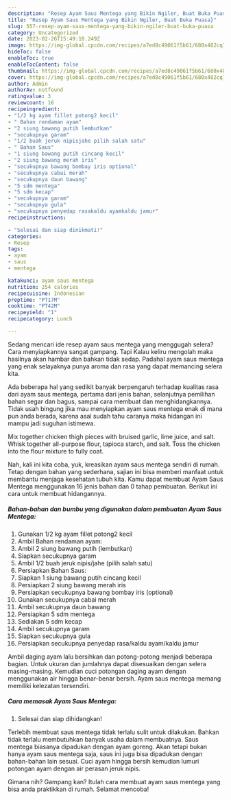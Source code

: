 ```yaml
---
description: "Resep Ayam Saus Mentega yang Bikin Ngiler, Buat Buka Puasa}"
title: "Resep Ayam Saus Mentega yang Bikin Ngiler, Buat Buka Puasa}"
slug: 557-resep-ayam-saus-mentega-yang-bikin-ngiler-buat-buka-puasa
category: Uncategorized
date: 2023-02-26T15:49:10.249Z
image: https://img-global.cpcdn.com/recipes/a7ed8c49061f5b61/680x482cq70/ayam-saus-mentega-foto-resep-utama.jpg
hideToc: false
enableToc: true
enableTocContent: false
thumbnail: https://img-global.cpcdn.com/recipes/a7ed8c49061f5b61/680x482cq70/ayam-saus-mentega-foto-resep-utama.jpg
cover: https://img-global.cpcdn.com/recipes/a7ed8c49061f5b61/680x482cq70/ayam-saus-mentega-foto-resep-utama.jpg
author: Admin
authorAv: notfound
ratingvalue: 3
reviewcount: 16
recipeingredient:
- "1/2 kg ayam fillet potong2 kecil"
- " Bahan rendaman ayam"
- "2 siung bawang putih lembutkan"
- "secukupnya garam"
- "1/2 buah jeruk nipisjahe pilih salah satu"
- " Bahan Saus"
- "1 siung bawang putih cincang kecil"
- "2 siung bawang merah iris"
- "secukupnya bawang bombay iris optional"
- "secukupnya cabai merah"
- "secukupnya daun bawang"
- "5 sdm mentega"
- "5 sdm kecap"
- "secukupnya garam"
- "secukupnya gula"
- "secukupnya penyedap rasakaldu ayamkaldu jamur"
recipeinstructions:

- "Selesai dan siap dinikmati!"
categories:
- Resep
tags:
- ayam
- saus
- mentega

katakunci: ayam saus mentega 
nutrition: 254 calories
recipecuisine: Indonesian
preptime: "PT17M"
cooktime: "PT42M"
recipeyield: "1"
recipecategory: Lunch

---
```



Sedang mencari ide resep ayam saus mentega yang menggugah selera? Cara menyiapkannya sangat gampang. Tapi Kalau keliru mengolah maka hasilnya akan hambar dan bahkan tidak sedap. Padahal ayam saus mentega yang enak selayaknya punya aroma dan rasa yang dapat memancing selera kita.


Ada beberapa hal yang sedikit banyak berpengaruh terhadap kualitas rasa dari ayam saus mentega, pertama dari jenis bahan, selanjutnya pemilihan bahan segar dan bagus, sampai cara membuat dan menghidangkannya. Tidak usah bingung jika mau menyiapkan ayam saus mentega enak di mana pun anda berada, karena asal sudah tahu caranya maka hidangan ini mampu jadi suguhan istimewa.

Mix together chicken thigh pieces with bruised garlic, lime juice, and salt. Whisk together all-purpose flour, tapioca starch, and salt. Toss the chicken into the flour mixture to fully coat.


Nah, kali ini kita coba, yuk, kreasikan ayam saus mentega sendiri di rumah. Tetap dengan bahan yang sederhana, sajian ini bisa memberi manfaat untuk membantu menjaga kesehatan tubuh kita. Kamu dapat membuat Ayam Saus Mentega menggunakan 16 jenis bahan dan 0 tahap pembuatan. Berikut ini cara untuk membuat hidangannya.

<!--inarticleads1-->

##### Bahan-bahan dan bumbu yang digunakan dalam pembuatan Ayam Saus Mentega:

1. Gunakan 1/2 kg ayam fillet potong2 kecil
1. Ambil  Bahan rendaman ayam:
1. Ambil 2 siung bawang putih (lembutkan)
1. Siapkan secukupnya garam
1. Ambil 1/2 buah jeruk nipis/jahe (pilih salah satu)
1. Persiapkan  Bahan Saus:
1. Siapkan 1 siung bawang putih cincang kecil
1. Persiapkan 2 siung bawang merah iris
1. Persiapkan secukupnya bawang bombay iris (optional)
1. Gunakan secukupnya cabai merah
1. Ambil secukupnya daun bawang
1. Persiapkan 5 sdm mentega
1. Sediakan 5 sdm kecap
1. Ambil secukupnya garam
1. Siapkan secukupnya gula
1. Persiapkan secukupnya penyedap rasa/kaldu ayam/kaldu jamur


Ambil daging ayam lalu bersihkan dan potong-potong menjadi beberapa bagian. Untuk ukuran dan jumlahnya dapat disesuaikan dengan selera masing-masing. Kemudian cuci potongan daging ayam dengan menggunakan air hingga benar-benar bersih. Ayam saus mentega memang memiliki kelezatan tersendiri. 

<!--inarticleads2-->

##### Cara memasak Ayam Saus Mentega:


1. Selesai dan siap dihidangkan!

Terlebih membuat saus mentega tidak terlalu sulit untuk dilakukan. Bahkan tidak terlalu membutuhkan banyak usaha dalam membuatnya. Saus mentega biasanya dipadukan dengan ayam goreng. Akan tetapi bukan hanya ayam saus mentega saja, saus ini juga bisa dipadukan dengan bahan-bahan lain sesuai. Cuci ayam hingga bersih kemudian lumuri potongan ayam dengan air perasan jeruk nipis. 

Gimana nih? Gampang kan? Itulah cara membuat ayam saus mentega yang bisa anda praktikkan di rumah. Selamat mencoba!
